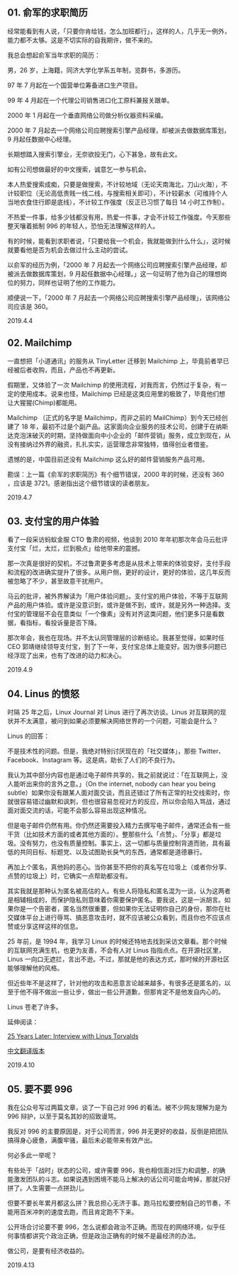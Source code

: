 ## 01. 俞军的求职简历

经常能看到有人说，「只要你肯给钱，怎么加班都行」，这样的人，几乎无一例外，能力都不太够。这是不切实际的自我期许，做不来的。

我总会想起俞军当年求职的简历：

男，26 岁，上海籍，同济大学化学系五年制，览群书，多游历。

97 年 7 月起在一个国营单位筹备进口生产项目。

99 年 4 月起在一个代理公司销售进口化工原料兼报关跟单。

2000 年 1 月起在一个垂直网络公司做分析仪器资料采编。

2000 年 7 月起去一个网络公司应聘搜索引擎产品经理，却被派去做数据库策划，9 月起任数据中心经理。

长期想踏入搜索引擎业，无奈欲投无门，心下甚急，故有此文。

如有公司想做最好的中文搜索，诚意乞一参与机会。

本人热爱搜索成痴，只要是做搜索，不计较地域（无论天南海北，刀山火海），不计较职位（无论高低贵贱一线二线，与搜索相关即可），不计较薪水（可维持个人当地衣食住行即是底线），不计较工作强度（反正已习惯了每日 14 小时工作制）。

不热爱一件事，给多少钱都没有用，热爱一件事，才会不计较工作强度。今天那些整天嚷着抵制 996 的年轻人，恐怕无法理解这样的人。

有的时候，能看到求职者说，「只要给我一个机会，我就能做到什么什么」，这时候就要看他是否为机会去做过什么主动的尝试。

以俞军的经历为例，「2000 年 7 月起去一个网络公司应聘搜索引擎产品经理，却被派去做数据库策划，9 月起任数据中心经理。」这一句证明了他为自己的理想岗位的努力，同样也证明了他的工作能力。

顺便说一下，「2000 年 7 月起去一个网络公司应聘搜索引擎产品经理」，该网络公司应该是 360。

2019.4.4

## 02. Mailchimp

一直想把「小道通讯」的服务从 TinyLetter 迁移到 Mailchimp 上，毕竟前者早已经被后者收购，而且，产品也不再更新。

假期里，又体验了一次 Mailchimp 的使用流程，对我而言，仍然过于复杂，有一定的使用成本。说来也怪，Mailchimp 已经是这类应用里的极致了，毕竟他们想让大猩猩(Chimp)都能用。

Mailchimp （正式的名字是 Mailchimp，而非之前的 MailChimp）到今天已经创建了 18 年，最初不过是个副产品。这家面向企业服务的技术公司，创建于在纳斯达克泡沫破灭的时期，坚持做面向中小企业的「邮件营销」服务，成立到现在，从没有接纳过外界的融资，扎扎实实，运营理念非常独特，值得创业者借鉴。

遗憾的是，中国目前还没有 Mailchimp 这么好的邮件营销服务产品可用。
 

勘误：上一篇《俞军的求职简历》有个细节错误，2000 年的时候，还没有 360 ，应该是 3721。感谢指出这个细节错误的读者朋友。

2019.4.7

## 03. 支付宝的用户体验

看了一段采访蚂蚁金服 CTO 鲁肃的视频，他谈到 2010 年年初那次年会马云批评支付宝「烂，太烂，烂到极点」给他带来的震撼。

那一次真是很好的契机，不过鲁肃更多考虑是从技术上带来的体验变好，支付手段和流程的改进确实提升了很多。从用户侧，更好的设计，更好的体验，这几年反而被忽略了不少，甚至故意干扰用户。

马云的批评，被外界解读为「用户体验问题」。支付宝的用户体验，不等于互联网产品的用户体验。或许是没意识到，或许是做不到，或许，就是另外一种选择。支付宝的管理层不会在意类似「一个像素」没有对齐这类问题，他们更多只是看数据，看指标，看投诉量是否下降。

那次年会，我也在现场。并不太认同管理层的诊断结论。我甚至觉得，如果时任 CEO 郭靖继续领导支付宝，到了下一年，支付宝总体上能变好。因为很多问题已经浮现了出来，也有了改进的动力和决心。

2019.4.9

## 04. Linus 的愤怒

时隔 25 年之后，Linux Journal 对 Linus 进行了再次访谈。Linus 对互联网的现状并不太满意，被问到如果必须要解决网络世界的一个问题，可能会是什么？

Linus 的回答：

不是技术性的问题。但是，我绝对特别讨厌现在的「社交媒体」，那些 Twitter、Facebook、Instagram 等。这是病，助长了人们的不良行为。

我认为其中部分内容也是通过电子邮件共享的，我之前就说过：「在互联网上，没人能听出来你的言外之意。」（On the internet, nobody can hear you being subtle）如果你没有跟某人面对面交谈，而且还错过了所有正常的社交线索时，你就很容易错过幽默和讽刺，但也很容易忽视对方的反应，所以你会陷入骂战，通过面对面交流的话，可能不会那么容易出现这种情况。

但是电子邮件仍然有用。你仍然还需要投入精力去撰写电子邮件，通常还会有一些干货（比如技术方面的或者其他方面的）。整那些什么「点赞」、「分享」都是垃圾。没有努力，也没有质量控制。事实上，这一切都与质量控制背道而驰，具有最低的共同目标、标题党、以及试图助长戾气的东西，通常都是道德暴行。

再加上个匿名，真他妈的恶心。当你甚至不把你的真名写在垃圾上（或者你分享、点赞的垃圾上）时，它确实一点帮助都没有。

其实我就是那种认为匿名被高估的人。有些人将隐私和匿名混为一谈，认为这两者是相辅相成的，而保护隐私则意味着你需要保护匿名。要我说，这是一派胡言。如果你是一个告密者，匿名当然很重要，但如果你无法证明你自己的身份，那你在社交媒体平台上进行辱骂、搞恶意攻击时，就不应该被公众看到，而且你也不应该点赞或分享这样这样的信息。

25 年前，是 1994 年，我学习 Linux 的时候还特地去找到采访文章看。那个时候的互联网充满生机，也更为友善，不会有人对 Linus 指指点点。在开源社区里，Linus 一向口无遮拦，言出不逊。不过，那就是他的表达方式，那时候的开源社区能够理解他的风格。

但近些年不是这样了，针对他的攻击和恶意言论越来越多，有很多还是匿名的，以至于他不得不做出一些让步，做出一些公开道歉，但那肯定不是他发自内心的。

Linus 苍老了许多。

延伸阅读：

[25 Years Later: Interview with Linus Torvalds](https://linuxjournal.com/content/25-years-later-interview-linus-torvalds)

[中文翻译版本](https://mp.weixin.qq.com/s/KWC43nTsL134n6VkSD2x4w)

2019.4.10

## 05. 要不要 996

我在公众号写过两篇文章，谈了一下自己对 996 的看法。被不少网友理解为是为 996 辩护，以至于莫名其妙的招致谩骂。

我反对 996 的主要原因是，对于公司而言，996 并无更好的收益，反倒是把团队搞得身心疲惫，满腹牢骚，最后未必能带来有效产出。

何必多此一举呢？

有些处于「战时」状态的公司，或许需要 996，我也相信面对压力和调整，的确能激发团队的斗志。如果说遇到困境不能马上解决的话公司可能会垮掉，那就只好拼了。人生需要一点拼劲儿。

但要不要长年累月都这么拼？我总担心无济于事。跑马拉松要控制自己的节奏，不能用百米冲刺的速度去跑，而且肯定跑不下来。

公开场合讨论要不要 996，怎么说都会政治不正确。而现在的网络环境，似乎任何事情都讲究个政治正确，但是政治正确有的时候不是最经济的办法。

做公司，是要有经济收益的。

2019.4.13